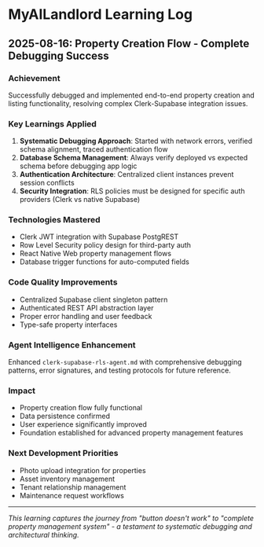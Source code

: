 # MyAILandlord Learning Log

## 2025-08-16: Property Creation Flow - Complete Debugging Success

### Achievement
Successfully debugged and implemented end-to-end property creation and listing functionality, resolving complex Clerk-Supabase integration issues.

### Key Learnings Applied
1. **Systematic Debugging Approach**: Started with network errors, verified schema alignment, traced authentication flow
2. **Database Schema Management**: Always verify deployed vs expected schema before debugging app logic
3. **Authentication Architecture**: Centralized client instances prevent session conflicts
4. **Security Integration**: RLS policies must be designed for specific auth providers (Clerk vs native Supabase)

### Technologies Mastered
- Clerk JWT integration with Supabase PostgREST
- Row Level Security policy design for third-party auth
- React Native Web property management flows
- Database trigger functions for auto-computed fields

### Code Quality Improvements
- Centralized Supabase client singleton pattern
- Authenticated REST API abstraction layer
- Proper error handling and user feedback
- Type-safe property interfaces

### Agent Intelligence Enhancement
Enhanced `clerk-supabase-rls-agent.md` with comprehensive debugging patterns, error signatures, and testing protocols for future reference.

### Impact
- Property creation flow fully functional
- Data persistence confirmed
- User experience significantly improved
- Foundation established for advanced property management features

### Next Development Priorities
- Photo upload integration for properties
- Asset inventory management
- Tenant relationship management
- Maintenance request workflows

---

*This learning captures the journey from "button doesn't work" to "complete property management system" - a testament to systematic debugging and architectural thinking.*
